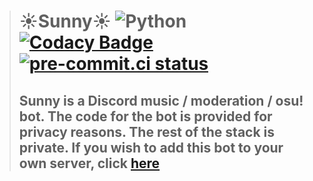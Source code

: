 > # ☀️Sunny☀️ ![Python](https://img.shields.io/badge/Python-3.10-brightgreen.svg) [![Codacy Badge](https://app.codacy.com/project/badge/Grade/fb85e414688643da8514d5a7bbf2f566)](https://www.codacy.com/gh/SunnyCord/bot/dashboard?utm_source=github.com&amp;utm_medium=referral&amp;utm_content=SunnyCord/bot&amp;utm_campaign=Badge_Grade) [![pre-commit.ci status](https://results.pre-commit.ci/badge/github/SunnyCord/bot/master.svg)](https://results.pre-commit.ci/latest/github/SunnyCord/bot/master)
> ## Sunny is a Discord music / moderation / osu! bot. The code for the bot is provided for privacy reasons. The rest of the stack is private. If you wish to add this bot to your own server, click [here](https://discord.com/oauth2/authorize?client_id=376679719044907019&scope=bot)
